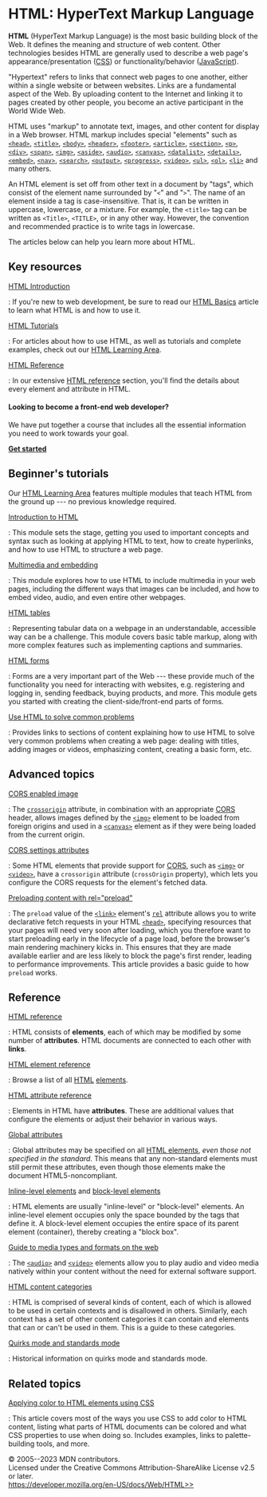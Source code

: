 HTML: HyperText Markup Language
===============================

**HTML** (HyperText Markup Language) is the most basic building block of
the Web. It defines the meaning and structure of web content. Other
technologies besides HTML are generally used to describe a web page\'s
appearance/presentation
([CSS](https://developer.mozilla.org/en-US/docs/Web/CSS)) or
functionality/behavior
([JavaScript](https://developer.mozilla.org/en-US/docs/Web/JavaScript)).

\"Hypertext\" refers to links that connect web pages to one another,
either within a single website or between websites. Links are a
fundamental aspect of the Web. By uploading content to the Internet and
linking it to pages created by other people, you become an active
participant in the World Wide Web.

HTML uses \"markup\" to annotate text, images, and other content for
display in a Web browser. HTML markup includes special \"elements\" such
as [`<head>`](element/head), [`<title>`](element/title),
[`<body>`](element/body), [`<header>`](element/header),
[`<footer>`](element/footer), [`<article>`](element/article),
[`<section>`](element/section), [`<p>`](element/p),
[`<div>`](element/div), [`<span>`](element/span),
[`<img>`](element/img), [`<aside>`](element/aside),
[`<audio>`](element/audio), [`<canvas>`](element/canvas),
[`<datalist>`](element/datalist), [`<details>`](element/details),
[`<embed>`](element/embed), [`<nav>`](element/nav),
[`<search>`](element/search), [`<output>`](element/output),
[`<progress>`](element/progress), [`<video>`](element/video),
[`<ul>`](element/ul), [`<ol>`](element/ol), [`<li>`](element/li) and
many others.

An HTML element is set off from other text in a document by \"tags\",
which consist of the element name surrounded by \"`<`\" and \"`>`\". The
name of an element inside a tag is case-insensitive. That is, it can be
written in uppercase, lowercase, or a mixture. For example, the
`<title>` tag can be written as `<Title>`, `<TITLE>`, or in any other
way. However, the convention and recommended practice is to write tags
in lowercase.

The articles below can help you learn more about HTML.

Key resources
-------------

[HTML Introduction](#html_introduction)

:   If you\'re new to web development, be sure to read our [HTML
    Basics](https://developer.mozilla.org/en-US/docs/Learn/Getting_started_with_the_web/HTML_basics)
    article to learn what HTML is and how to use it.

[HTML Tutorials](#html_tutorials)

:   For articles about how to use HTML, as well as tutorials and
    complete examples, check out our [HTML Learning
    Area](https://developer.mozilla.org/en-US/docs/Learn/HTML).

[HTML Reference](#html_reference)

:   In our extensive [HTML reference](reference) section, you\'ll find
    the details about every element and attribute in HTML.

#### Looking to become a front-end web developer?

We have put together a course that includes all the essential
information you need to work towards your goal.

[**Get
started**](https://developer.mozilla.org/en-US/docs/Learn/Front-end_web_developer)

Beginner\'s tutorials
---------------------

Our [HTML Learning
Area](https://developer.mozilla.org/en-US/docs/Learn/HTML) features
multiple modules that teach HTML from the ground up --- no previous
knowledge required.

[Introduction to HTML](https://developer.mozilla.org/en-US/docs/Learn/HTML/Introduction_to_HTML)

:   This module sets the stage, getting you used to important concepts
    and syntax such as looking at applying HTML to text, how to create
    hyperlinks, and how to use HTML to structure a web page.

[Multimedia and embedding](https://developer.mozilla.org/en-US/docs/Learn/HTML/Multimedia_and_embedding)

:   This module explores how to use HTML to include multimedia in your
    web pages, including the different ways that images can be included,
    and how to embed video, audio, and even entire other webpages.

[HTML tables](https://developer.mozilla.org/en-US/docs/Learn/HTML/Tables)

:   Representing tabular data on a webpage in an understandable,
    accessible way can be a challenge. This module covers basic table
    markup, along with more complex features such as implementing
    captions and summaries.

[HTML forms](https://developer.mozilla.org/en-US/docs/Learn/Forms)

:   Forms are a very important part of the Web --- these provide much of
    the functionality you need for interacting with websites, e.g.
    registering and logging in, sending feedback, buying products, and
    more. This module gets you started with creating the
    client-side/front-end parts of forms.

[Use HTML to solve common problems](https://developer.mozilla.org/en-US/docs/Learn/HTML/Howto)

:   Provides links to sections of content explaining how to use HTML to
    solve very common problems when creating a web page: dealing with
    titles, adding images or videos, emphasizing content, creating a
    basic form, etc.

Advanced topics
---------------

[CORS enabled image](cors_enabled_image)

:   The [`crossorigin`](element/img#crossorigin) attribute, in
    combination with an appropriate
    [CORS](https://developer.mozilla.org/en-US/docs/Glossary/CORS)
    header, allows images defined by the [`<img>`](element/img) element
    to be loaded from foreign origins and used in a
    [`<canvas>`](element/canvas) element as if they were being loaded
    from the current origin.

[CORS settings attributes](attributes/crossorigin)

:   Some HTML elements that provide support for
    [CORS](https://developer.mozilla.org/en-US/docs/Web/HTTP/CORS), such
    as [`<img>`](element/img) or [`<video>`](element/video), have a
    `crossorigin` attribute (`crossOrigin` property), which lets you
    configure the CORS requests for the element\'s fetched data.

[Preloading content with rel=\"preload\"](attributes/rel/preload)

:   The `preload` value of the [`<link>`](element/link) element\'s
    [`rel`](element/link#rel) attribute allows you to write declarative
    fetch requests in your HTML [`<head>`](element/head), specifying
    resources that your pages will need very soon after loading, which
    you therefore want to start preloading early in the lifecycle of a
    page load, before the browser\'s main rendering machinery kicks in.
    This ensures that they are made available earlier and are less
    likely to block the page\'s first render, leading to performance
    improvements. This article provides a basic guide to how `preload`
    works.

Reference
---------

[HTML reference](reference)

:   HTML consists of **elements**, each of which may be modified by some
    number of **attributes**. HTML documents are connected to each other
    with **links**.

[HTML element reference](_Resources/Markup%20And%20Styling/html/element/index.md)

:   Browse a list of all
    [HTML](https://developer.mozilla.org/en-US/docs/Glossary/HTML)
    [elements](https://developer.mozilla.org/en-US/docs/Glossary/Element).

[HTML attribute reference](_Resources/Markup%20And%20Styling/html/attributes/index.md)

:   Elements in HTML have **attributes**. These are additional values
    that configure the elements or adjust their behavior in various
    ways.

[Global attributes](_Resources/Markup%20And%20Styling/html/global_attributes/index.md)

:   Global attributes may be specified on all [HTML elements](_Resources/Markup%20And%20Styling/html/element/index.md),
    *even those not specified in the standard*. This means that any
    non-standard elements must still permit these attributes, even
    though those elements make the document HTML5-noncompliant.

[Inline-level elements](https://developer.mozilla.org/en-US/docs/Glossary/Inline-level_content) and [block-level elements](https://developer.mozilla.org/en-US/docs/Glossary/Block-level_content)

:   HTML elements are usually \"inline-level\" or \"block-level\"
    elements. An inline-level element occupies only the space bounded by
    the tags that define it. A block-level element occupies the entire
    space of its parent element (container), thereby creating a \"block
    box\".

[Guide to media types and formats on the web](https://developer.mozilla.org/en-US/docs/Web/Media/Formats)

:   The [`<audio>`](element/audio) and [`<video>`](element/video)
    elements allow you to play audio and video media natively within
    your content without the need for external software support.

[HTML content categories](content_categories)

:   HTML is comprised of several kinds of content, each of which is
    allowed to be used in certain contexts and is disallowed in others.
    Similarly, each context has a set of other content categories it can
    contain and elements that can or can\'t be used in them. This is a
    guide to these categories.

[Quirks mode and standards mode](quirks_mode_and_standards_mode)

:   Historical information on quirks mode and standards mode.

Related topics
--------------

[Applying color to HTML elements using CSS](https://developer.mozilla.org/en-US/docs/Web/CSS/CSS_colors/Applying_color)

:   This article covers most of the ways you use CSS to add color to
    HTML content, listing what parts of HTML documents can be colored
    and what CSS properties to use when doing so. Includes examples,
    links to palette-building tools, and more.

© 2005--2023 MDN contributors.\
Licensed under the Creative Commons Attribution-ShareAlike License v2.5
or later.\
https://developer.mozilla.org/en-US/docs/Web/HTML>>
